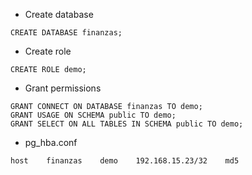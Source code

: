 * Create database

```
CREATE DATABASE finanzas;
```

* Create role

```
CREATE ROLE demo;
```

* Grant permissions

```
GRANT CONNECT ON DATABASE finanzas TO demo;
GRANT USAGE ON SCHEMA public TO demo;
GRANT SELECT ON ALL TABLES IN SCHEMA public TO demo;
```

* pg_hba.conf

```
host    finanzas    demo    192.168.15.23/32    md5
```
